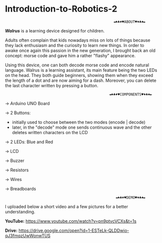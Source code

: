 # Introduction-to-Robotics-2

                                                      ◄♠♣♦♥ABOUT♥♦♣♠►
*__Walrus__* is a learning device designed for children. 

Adults often complain that kids nowadays miss on lots of things because they lack enthusiasm and the curiosity to learn new things. 
In order to awake once again this passion in the new generation, I brought back an old concept: morse code and gave him a rather "flashy" appearance.

Using this device, one can both decode morse code and encode natural language. Walrus is a learning assistant, its main feature being the two LEDs on the head. They both guide beginners, showing them when they exceed the length of a dot and are now aiming for a dash. Moreover, you can delete the last character written by pressing a button.

                                                    ◄♠♣♦♥COMPONENTS♥♦♣♠►
→ Arduino UNO Board

→ 2 Buttons: 

- initially used to choose between the two modes (encode | decode) 
- later, in the "decode" mode one sends continuous wave and the other deletes written characters on the LCD

→ 2 LEDs: Blue and Red

→ LCD

→ Buzzer

→ Resistors

→ Wires

→ Breadboards

                                                       ◄♠♣♦♥DEMO♥♦♣♠►
I uploaded below a short video and a few pictures for a better understanding.

**YouTube:** https://www.youtube.com/watch?v=pn9ptvcVCXs&t=1s

**Drive:** https://drive.google.com/open?id=1-ESTeLk-QLDDwio-qJ3fmqzUwWonwTUS
